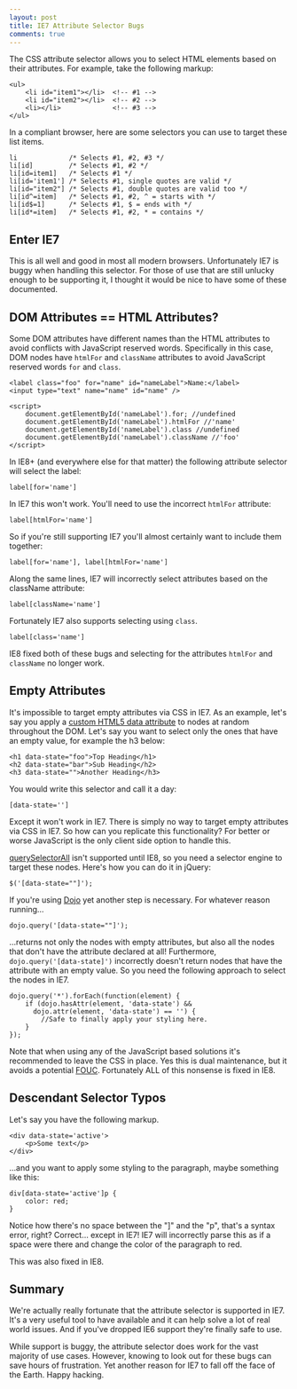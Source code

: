 ```yaml
---
layout: post
title: IE7 Attribute Selector Bugs
comments: true
---
```


The CSS attribute selector allows you to select HTML elements based on their attributes.  For example, take the following markup:

<pre class="language-markup"><code class="language-markup">&lt;ul&gt;
	&lt;li id="item1"&gt;&lt;/li&gt;  &lt;!-- #1 --&gt;
	&lt;li id="item2"&gt;&lt;/li&gt;  &lt;!-- #2 --&gt;
	&lt;li&gt;&lt;/li&gt;             &lt;!-- #3 --&gt;
&lt;/ul&gt;
</code></pre>

<!--more-->

In a compliant browser, here are some selectors you can use to target these list items.

<pre class="language-css"><code class="language-css">li             /* Selects #1, #2, #3 */
li[id]         /* Selects #1, #2 */
li[id=item1]   /* Selects #1 */
li[id='item1'] /* Selects #1, single quotes are valid */
li[id="item2"] /* Selects #1, double quotes are valid too */
li[id^=item]   /* Selects #1, #2, ^ = starts with */
li[id$=1]      /* Selects #1, $ = ends with */
li[id*=item]   /* Selects #1, #2, * = contains */
</code></pre>

## Enter IE7

This is all well and good in most all modern browsers.  Unfortunately IE7 is buggy when handling this selector.  For those of use that are still unlucky enough to be supporting it, I thought it would be nice to have some of these documented.

## DOM Attributes == HTML Attributes?

Some DOM attributes have different names than the HTML attributes to avoid conflicts with JavaScript reserved words.  Specifically in this case, DOM nodes have <code>htmlFor</code> and <code>className</code> attributes to avoid JavaScript reserved words <code>for</code> and <code>class</code>.

<pre class="language-markup"><code class="language-markup">&lt;label class="foo" for="name" id="nameLabel">Name:&lt;/label&gt;
&lt;input type="text" name="name" id="name" /&gt;

&lt;script&gt;
	document.getElementById('nameLabel').for; //undefined
	document.getElementById('nameLabel').htmlFor //'name'
	document.getElementById('nameLabel').class //undefined
	document.getElementById('nameLabel').className //'foo'
&lt;/script&gt;
</code></pre>

In IE8+ (and everywhere else for that matter) the following attribute selector will select the label:

<pre class="language-css"><code class="language-css">label[for='name']
</code></pre>

In IE7 this won't work.  You'll need to use the incorrect <code>htmlFor</code> attribute:

<pre class="language-css"><code class="language-css">label[htmlFor='name']
</code></pre>

So if you're still supporting IE7 you'll almost certainly want to include them together:

<pre class="language-css"><code class="language-css">label[for='name'], label[htmlFor='name']
</code></pre>

Along the same lines, IE7 will incorrectly select attributes based on the className attribute:

<pre class="language-css"><code class="language-css">label[className='name']
</code></pre>

Fortunately IE7 also supports selecting using <code>class</code>.

<pre class="language-css"><code class="language-css">label[class='name']
</code></pre>

IE8 fixed both of these bugs and selecting for the attributes <code>htmlFor</code> and <code>className</code> no longer work.

## Empty Attributes

It's impossible to target empty attributes via CSS in IE7.  As an example, let's say you apply a [custom HTML5 data attribute](http://html5doctor.com/html5-custom-data-attributes/) to nodes at random throughout the DOM.  Let's say you want to select only the ones that have an empty value, for example the h3 below:

<pre class="language-markup"><code class="language-markup">&lt;h1 data-state="foo"&gt;Top Heading&lt;/h1&gt;
&lt;h2 data-state="bar"&gt;Sub Heading&lt;/h2&gt;
&lt;h3 data-state=""&gt;Another Heading&lt;/h3&gt;
</code></pre>

You would write this selector and call it a day:

<pre class="language-css"><code class="language-css">[data-state='']
</code></pre>

Except it won't work in IE7.  There is simply no way to target empty attributes via CSS in IE7.  So how can you replicate this functionality?  For better or worse JavaScript is the only client side option to handle this.

[querySelectorAll](http://caniuse.com/queryselector) isn't supported until IE8, so you need a selector engine to target these nodes.  Here's how you can do it in jQuery:

<pre class="language-javascript"><code class="language-javascript">$('[data-state=""]');
</code></pre>

If you're using [Dojo](http://dojotoolkit.org) yet another step is necessary.  For whatever reason running…

<pre class="language-javascript"><code class="language-javascript">dojo.query('[data-state=""]');
</code></pre>

…returns not only the nodes with empty attributes, but also all the nodes that don't have the attribute declared at all!  Furthermore, <code>dojo.query('[data-state]')</code> incorrectly doesn't return nodes that have the attribute with an empty value.  So you need the following approach to select the nodes in IE7.

<pre class="language-javascript"><code class="language-javascript">dojo.query('*').forEach(function(element) {
    if (dojo.hasAttr(element, 'data-state') && 
      dojo.attr(element, 'data-state') == '') {
    	//Safe to finally apply your styling here.
    }
});
</code></pre>

Note that when using any of the JavaScript based solutions it's recommended to leave the CSS in place.  Yes this is dual maintenance, but it avoids a potential [FOUC](http://en.wikipedia.org/wiki/FOUC).  Fortunately ALL of this nonsense is fixed in IE8.

## Descendant Selector Typos

Let's say you have the following markup.

<pre class="language-markup"><code class="language-markup">&lt;div data-state='active'&gt;
	&lt;p&gt;Some text&lt;/p&gt;
&lt;/div&gt;
</code></pre>

…and you want to apply some styling to the paragraph, maybe something like this:

<pre class="language-css"><code class="language-css">div[data-state='active']p {
	color: red;
}
</code></pre>

Notice how there's no space between the "]" and the "p", that's a syntax error, right?  Correct… except in IE7!  IE7 will incorrectly parse this as if a space were there and change the color of the paragraph to red.

This was also fixed in IE8.

## Summary

We're actually really fortunate that the attribute selector is supported in IE7.  It's a very useful tool to have available and it can help solve a lot of real world issues.  And if you've dropped IE6 support they're finally safe to use.

While support is buggy, the attribute selector does work for the vast majority of use cases.  However, knowing to look out for these bugs can save hours of frustration.  Yet another reason for IE7 to fall off the face of the Earth.  Happy hacking.